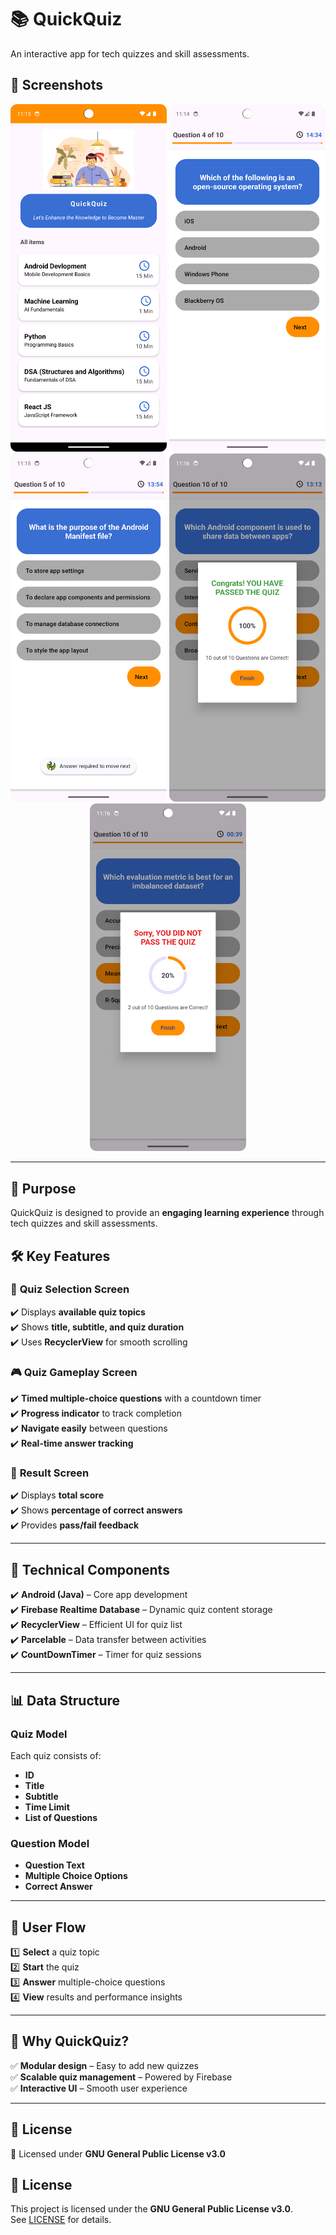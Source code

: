 # 📚 QuickQuiz  
An interactive app for tech quizzes and skill assessments.  

## 📸 Screenshots  
<p align="center">
  <img src="https://github.com/official-kundansharma/QuickQuiz/blob/main/QuickQuiz%20Img/Quiz1.png" alt="Quiz Selection Screen" width="250">
  <img src="https://github.com/official-kundansharma/QuickQuiz/blob/main/QuickQuiz%20Img/Quiz2.png" width="250">
  <img src="https://github.com/official-kundansharma/QuickQuiz/blob/main/QuickQuiz%20Img/Quiz3.png" alt="Quiz Result Screen" width="250">
   <img src="https://github.com/official-kundansharma/QuickQuiz/blob/main/QuickQuiz%20Img/Quiz4.png" alt="Quiz Result Screen" width="250">
   <img src="https://github.com/official-kundansharma/QuickQuiz/blob/main/QuickQuiz%20Img/Quiz5.png" alt="Quiz Result Screen" width="250">
</p>  

---

## 🎯 Purpose  
QuickQuiz is designed to provide an **engaging learning experience** through tech quizzes and skill assessments.  

## 🛠️ Key Features  

### 📌 **Quiz Selection Screen**  
✔️ Displays **available quiz topics**  
✔️ Shows **title, subtitle, and quiz duration**  
✔️ Uses **RecyclerView** for smooth scrolling  

### 🎮 **Quiz Gameplay Screen**  
✔️ **Timed multiple-choice questions** with a countdown timer  
✔️ **Progress indicator** to track completion  
✔️ **Navigate easily** between questions  
✔️ **Real-time answer tracking**  

### 🎯 **Result Screen**  
✔️ Displays **total score**  
✔️ Shows **percentage of correct answers**  
✔️ Provides **pass/fail feedback**  

---

## 🔧 **Technical Components**  
✔️ **Android (Java)** – Core app development  
✔️ **Firebase Realtime Database** – Dynamic quiz content storage  
✔️ **RecyclerView** – Efficient UI for quiz list  
✔️ **Parcelable** – Data transfer between activities  
✔️ **CountDownTimer** – Timer for quiz sessions  

---

## 📊 **Data Structure**  

### **Quiz Model**  
Each quiz consists of:  
- **ID**  
- **Title**  
- **Subtitle**  
- **Time Limit**  
- **List of Questions**  

### **Question Model**  
- **Question Text**  
- **Multiple Choice Options**  
- **Correct Answer**  

---

## 🔄 **User Flow**  
1️⃣ **Select** a quiz topic  
2️⃣ **Start** the quiz  
3️⃣ **Answer** multiple-choice questions  
4️⃣ **View** results and performance insights  

---

## 🌟 **Why QuickQuiz?**  
✅ **Modular design** – Easy to add new quizzes  
✅ **Scalable quiz management** – Powered by Firebase  
✅ **Interactive UI** – Smooth user experience  

---

## 📜 **License**  
🔹 Licensed under **GNU General Public License v3.0**  
## 📜 License  
This project is licensed under the **GNU General Public License v3.0**.  
See [LICENSE](https://www.gnu.org/licenses/gpl-3.0.en.html) for details.  

